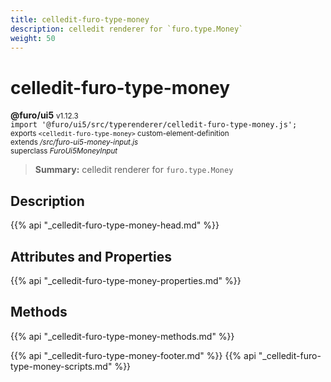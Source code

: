 ```yaml
---
title: celledit-furo-type-money
description: celledit renderer for `furo.type.Money`
weight: 50
---
```


# celledit-furo-type-money
**@furo/ui5** <small>v1.12.3</small>
<br>`import '@furo/ui5/src/typerenderer/celledit-furo-type-money.js';`<small>
<br>exports `<celledit-furo-type-money>` custom-element-definition
<br>extends */src/furo-ui5-money-input.js*
<br>superclass *FuroUi5MoneyInput*</small>

> **Summary:** celledit renderer for `furo.type.Money`

## Description



{{% api "_celledit-furo-type-money-head.md" %}}

## Attributes and Properties
{{% api "_celledit-furo-type-money-properties.md" %}}



## Methods
{{% api "_celledit-furo-type-money-methods.md" %}}





{{% api "_celledit-furo-type-money-footer.md" %}}
{{% api "_celledit-furo-type-money-scripts.md" %}}
